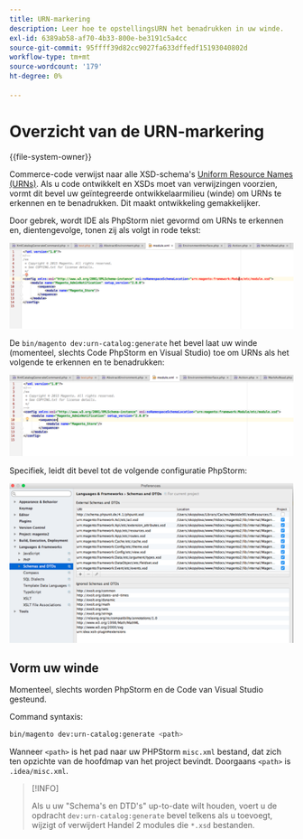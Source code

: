 ```yaml
---
title: URN-markering
description: Leer hoe te opstellingsURN het benadrukken in uw winde.
exl-id: 6389ab58-af70-4b33-800e-be3191c5a4cc
source-git-commit: 95ffff39d82cc9027fa633dffedf15193040802d
workflow-type: tm+mt
source-wordcount: '179'
ht-degree: 0%

---
```


# Overzicht van de URN-markering

{{file-system-owner}}

Commerce-code verwijst naar alle XSD-schema&#39;s [Uniform Resource Names (URNs)](https://www.ietf.org/rfc/rfc2141.txt). Als u code ontwikkelt en XSDs moet van verwijzingen voorzien, vormt dit bevel uw geïntegreerde ontwikkelaarmilieu (winde) om URNs te erkennen en te benadrukken. Dit maakt ontwikkeling gemakkelijker.

Door gebrek, wordt IDE als PhpStorm niet gevormd om URNs te erkennen en, dientengevolge, tonen zij als volgt in rode tekst:

![PhpStorm is niet geconfigureerd om URN te herkennen](../../assets/configuration/urn-before.png)

De `bin/magento dev:urn-catalog:generate` het bevel laat uw winde (momenteel, slechts Code PhpStorm en Visual Studio) toe om URNs als het volgende te erkennen en te benadrukken:

![IDE inschakelen om URN te herkennen](../../assets/configuration/urn-after.png)

Specifiek, leidt dit bevel tot de volgende configuratie PhpStorm:

![PHPStorm-configuratievoorbeeld](../../assets/configuration/urn-settings.png)

## Vorm uw winde

Momenteel, slechts worden PhpStorm en de Code van Visual Studio gesteund.

Command syntaxis:

```bash
bin/magento dev:urn-catalog:generate <path>
```

Wanneer `<path>` is het pad naar uw PHPStorm `misc.xml` bestand, dat zich ten opzichte van de hoofdmap van het project bevindt. Doorgaans `<path>` is `.idea/misc.xml`.

>[!INFO]
>
>Als u uw &quot;Schema&#39;s en DTD&#39;s&quot; up-to-date wilt houden, voert u de opdracht `dev:urn-catalog:generate` bevel telkens als u toevoegt, wijzigt of verwijdert Handel 2 modules die `*.xsd` bestanden.
